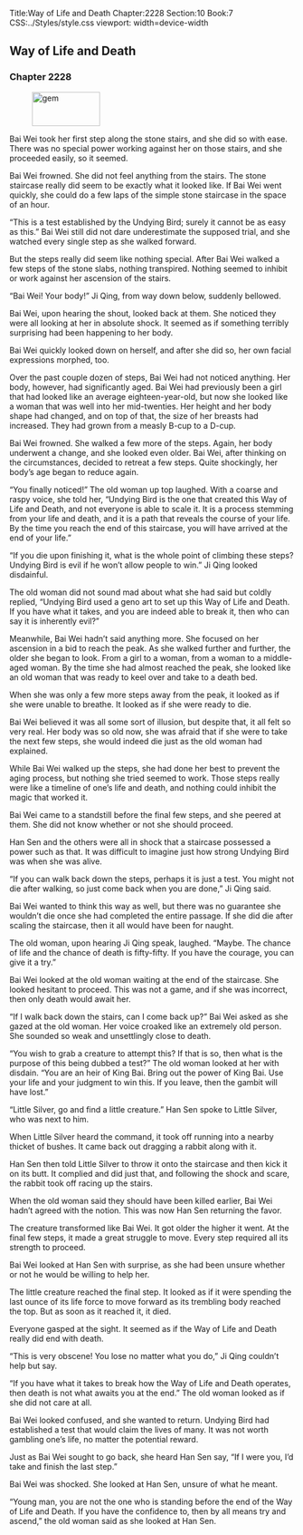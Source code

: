 Title:Way of Life and Death 
Chapter:2228 
Section:10 
Book:7 
CSS:../Styles/style.css 
viewport: width=device-width
  
## Way of Life and Death
### Chapter 2228
  
<figure>
	<img src="../Images/gem.gif" alt="gem" id="gem" width="120" height="60" />
</figure>
  

  
Bai Wei took her first step along the stone stairs, and she did so with ease. There was no special power working against her on those stairs, and she proceeded easily, so it seemed.

Bai Wei frowned. She did not feel anything from the stairs. The stone staircase really did seem to be exactly what it looked like. If Bai Wei went quickly, she could do a few laps of the simple stone staircase in the space of an hour.

“This is a test established by the Undying Bird; surely it cannot be as easy as this.” Bai Wei still did not dare underestimate the supposed trial, and she watched every single step as she walked forward.

But the steps really did seem like nothing special. After Bai Wei walked a few steps of the stone slabs, nothing transpired. Nothing seemed to inhibit or work against her ascension of the stairs.

“Bai Wei! Your body!” Ji Qing, from way down below, suddenly bellowed.

Bai Wei, upon hearing the shout, looked back at them. She noticed they were all looking at her in absolute shock. It seemed as if something terribly surprising had been happening to her body.

Bai Wei quickly looked down on herself, and after she did so, her own facial expressions morphed, too.

Over the past couple dozen of steps, Bai Wei had not noticed anything. Her body, however, had significantly aged. Bai Wei had previously been a girl that had looked like an average eighteen-year-old, but now she looked like a woman that was well into her mid-twenties. Her height and her body shape had changed, and on top of that, the size of her breasts had increased. They had grown from a measly B-cup to a D-cup.

Bai Wei frowned. She walked a few more of the steps. Again, her body underwent a change, and she looked even older. Bai Wei, after thinking on the circumstances, decided to retreat a few steps. Quite shockingly, her body’s age began to reduce again.

“You finally noticed!” The old woman up top laughed. With a coarse and raspy voice, she told her, “Undying Bird is the one that created this Way of Life and Death, and not everyone is able to scale it. It is a process stemming from your life and death, and it is a path that reveals the course of your life. By the time you reach the end of this staircase, you will have arrived at the end of your life.”

“If you die upon finishing it, what is the whole point of climbing these steps? Undying Bird is evil if he won’t allow people to win.” Ji Qing looked disdainful.

The old woman did not sound mad about what she had said but coldly replied, “Undying Bird used a geno art to set up this Way of Life and Death. If you have what it takes, and you are indeed able to break it, then who can say it is inherently evil?”

Meanwhile, Bai Wei hadn’t said anything more. She focused on her ascension in a bid to reach the peak. As she walked further and further, the older she began to look. From a girl to a woman, from a woman to a middle-aged woman. By the time she had almost reached the peak, she looked like an old woman that was ready to keel over and take to a death bed.

When she was only a few more steps away from the peak, it looked as if she were unable to breathe. It looked as if she were ready to die.

Bai Wei believed it was all some sort of illusion, but despite that, it all felt so very real. Her body was so old now, she was afraid that if she were to take the next few steps, she would indeed die just as the old woman had explained.

While Bai Wei walked up the steps, she had done her best to prevent the aging process, but nothing she tried seemed to work. Those steps really were like a timeline of one’s life and death, and nothing could inhibit the magic that worked it.

Bai Wei came to a standstill before the final few steps, and she peered at them. She did not know whether or not she should proceed.

Han Sen and the others were all in shock that a staircase possessed a power such as that. It was difficult to imagine just how strong Undying Bird was when she was alive.

“If you can walk back down the steps, perhaps it is just a test. You might not die after walking, so just come back when you are done,” Ji Qing said.

Bai Wei wanted to think this way as well, but there was no guarantee she wouldn’t die once she had completed the entire passage. If she did die after scaling the staircase, then it all would have been for naught.

The old woman, upon hearing Ji Qing speak, laughed. “Maybe. The chance of life and the chance of death is fifty-fifty. If you have the courage, you can give it a try.”

Bai Wei looked at the old woman waiting at the end of the staircase. She looked hesitant to proceed. This was not a game, and if she was incorrect, then only death would await her.

“If I walk back down the stairs, can I come back up?” Bai Wei asked as she gazed at the old woman. Her voice croaked like an extremely old person. She sounded so weak and unsettlingly close to death.

“You wish to grab a creature to attempt this? If that is so, then what is the purpose of this being dubbed a test?” The old woman looked at her with disdain. “You are an heir of King Bai. Bring out the power of King Bai. Use your life and your judgment to win this. If you leave, then the gambit will have lost.”

“Little Silver, go and find a little creature.” Han Sen spoke to Little Silver, who was next to him.

When Little Silver heard the command, it took off running into a nearby thicket of bushes. It came back out dragging a rabbit along with it.

Han Sen then told Little Silver to throw it onto the staircase and then kick it on its butt. It complied and did just that, and following the shock and scare, the rabbit took off racing up the stairs.

When the old woman said they should have been killed earlier, Bai Wei hadn’t agreed with the notion. This was now Han Sen returning the favor.

The creature transformed like Bai Wei. It got older the higher it went. At the final few steps, it made a great struggle to move. Every step required all its strength to proceed.

Bai Wei looked at Han Sen with surprise, as she had been unsure whether or not he would be willing to help her.

The little creature reached the final step. It looked as if it were spending the last ounce of its life force to move forward as its trembling body reached the top. But as soon as it reached it, it died.

Everyone gasped at the sight. It seemed as if the Way of Life and Death really did end with death.

“This is very obscene! You lose no matter what you do,” Ji Qing couldn’t help but say.

“If you have what it takes to break how the Way of Life and Death operates, then death is not what awaits you at the end.” The old woman looked as if she did not care at all.

Bai Wei looked confused, and she wanted to return. Undying Bird had established a test that would claim the lives of many. It was not worth gambling one’s life, no matter the potential reward.

Just as Bai Wei sought to go back, she heard Han Sen say, “If I were you, I’d take and finish the last step.”

Bai Wei was shocked. She looked at Han Sen, unsure of what he meant.

“Young man, you are not the one who is standing before the end of the Way of Life and Death. If you have the confidence to, then by all means try and ascend,” the old woman said as she looked at Han Sen.